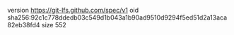 version https://git-lfs.github.com/spec/v1
oid sha256:92c1c778ddedb03c549d1b043a1b90ad9510d9294f5ed51d2a13aca82eb38fd4
size 552
